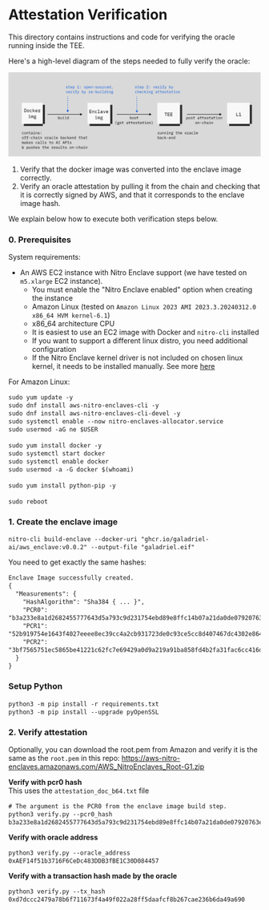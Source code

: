 # Attestation Verification

This directory contains instructions and code for verifying the oracle running inside the TEE.

Here's a high-level diagram of the steps needed to fully verify the oracle:

![](/verification-diagram.png)

1. Verify that the docker image was converted into the enclave image correctly.
1. Verify an oracle attestation by pulling it from the chain and checking that it is correctly signed by AWS, and that it corresponds to the enclave image hash.

We explain below how to execute both verification steps below.

### 0. Prerequisites

System requirements:

* An AWS EC2 instance with Nitro Enclave support (we have tested on `m5.xlarge` EC2 instance).
    * You must enable the "Nitro Enclave enabled" option when creating the instance
    * Amazon Linux (tested on `Amazon Linux 2023 AMI 2023.3.20240312.0 x86_64 HVM kernel-6.1`)
    * x86_64 architecture CPU
    * It is easiest to use an EC2 image with Docker and `nitro-cli` installed
    * If you want to support a different linux distro, you need additional configuration
    * If the Nitro Enclave kernel driver is not included on chosen linux kernel, it needs to be installed manually. See more [here](https://github.com/aws/aws-nitro-enclaves-cli/blob/main/docs/ubuntu_20.04_how_to_install_nitro_cli_from_github_sources.md)


For Amazon Linux:

```shell
sudo yum update -y
sudo dnf install aws-nitro-enclaves-cli -y
sudo dnf install aws-nitro-enclaves-cli-devel -y
sudo systemctl enable --now nitro-enclaves-allocator.service
sudo usermod -aG ne $USER

sudo yum install docker -y
sudo systemctl start docker
sudo systemctl enable docker
sudo usermod -a -G docker $(whoami)

sudo yum install python-pip -y

sudo reboot
```

### 1. Create the enclave image

```shell
nitro-cli build-enclave --docker-uri "ghcr.io/galadriel-ai/aws_enclave:v0.0.2" --output-file "galadriel.eif"
```

You need to get exactly the same hashes:

```shell
Enclave Image successfully created.
{
  "Measurements": {
    "HashAlgorithm": "Sha384 { ... }",
    "PCR0": "b3a233e8a1d2682455777643d5a793c9d231754ebd89e8ffc14b07a21da0de07920763e87f8cc6eb3a6d362beeb4f541",
    "PCR1": "52b919754e1643f4027eeee8ec39cc4a2cb931723de0c93ce5cc8d407467dc4302e86490c01c0d755acfe10dbf657546",
    "PCR2": "3bf7565751ec5865be41221c62fc7e69429a0d9a219a91ba858fd4b2fa31fac6cc416d5eca29cc9405a83749c896e494"
  }
}
```

### Setup Python

```shell
python3 -m pip install -r requirements.txt
python3 -m pip install --upgrade pyOpenSSL
```

### 2. Verify attestation

Optionally, you can download the root.pem from Amazon and verify it is the same 
as the `root.pem` in this repo: https://aws-nitro-enclaves.amazonaws.com/AWS_NitroEnclaves_Root-G1.zip

**Verify with pcr0 hash**  
This uses the `attestation_doc_b64.txt` file
```shell
# The argument is the PCR0 from the enclave image build step.
python3 verify.py --pcr0_hash b3a233e8a1d2682455777643d5a793c9d231754ebd89e8ffc14b07a21da0de07920763e87f8cc6eb3a6d362beeb4f541
```
**Verify with oracle address**
```shell
python3 verify.py --oracle_address 0xAEF14f51b3716F6CeDc483DDB3fBE1C30D084457
```
**Verify with a transaction hash made by the oracle**
```shell
python3 verify.py --tx_hash 0xd7dccc2479a78b6f711673f4a49f022a28ff5daafcf8b267cae236b6da49a690
```
